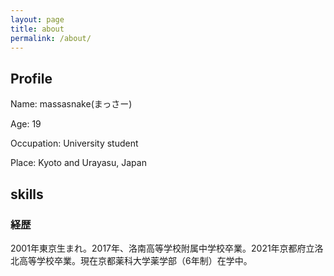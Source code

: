 ```yaml
---
layout: page
title: about
permalink: /about/
---
```


## Profile

Name: massasnake(まっさー)

Age: 19

Occupation: University student

Place: Kyoto and Urayasu, Japan

## skills

### 経歴

2001年東京生まれ。2017年、洛南高等学校附属中学校卒業。2021年京都府立洛北高等学校卒業。現在京都薬科大学薬学部（6年制）在学中。

